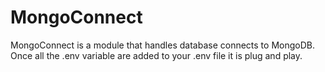 # MongoConnect
MongoConnect is a module that handles database connects to MongoDB. Once all the .env variable are added to your .env file it is plug and play.
